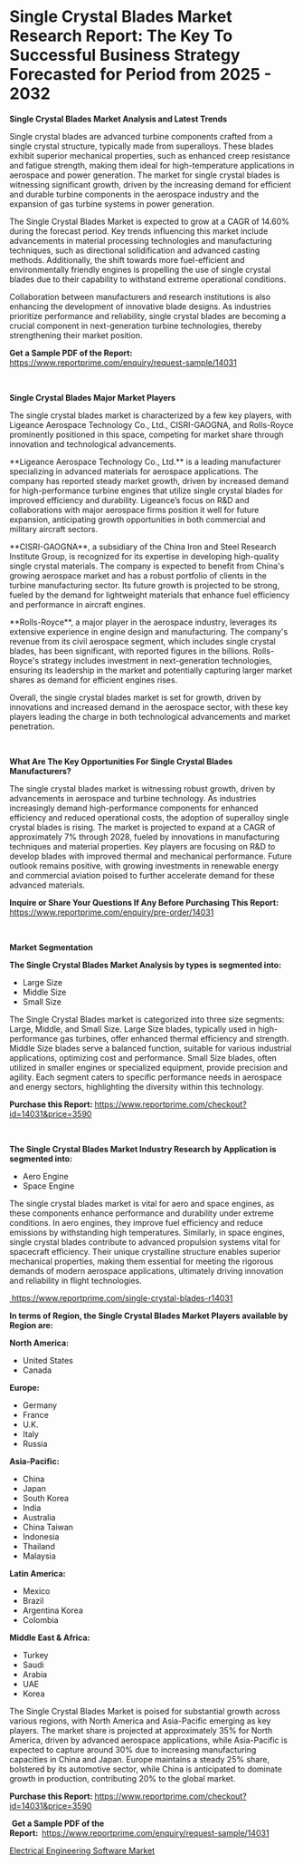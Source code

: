 <p><h1>Single Crystal Blades Market Research Report: The Key To Successful Business Strategy Forecasted for Period from 2025 - 2032</h1></p><p><strong>Single Crystal Blades Market Analysis and Latest Trends</strong></p>
<p><p>Single crystal blades are advanced turbine components crafted from a single crystal structure, typically made from superalloys. These blades exhibit superior mechanical properties, such as enhanced creep resistance and fatigue strength, making them ideal for high-temperature applications in aerospace and power generation. The market for single crystal blades is witnessing significant growth, driven by the increasing demand for efficient and durable turbine components in the aerospace industry and the expansion of gas turbine systems in power generation.</p><p>The Single Crystal Blades Market is expected to grow at a CAGR of 14.60% during the forecast period. Key trends influencing this market include advancements in material processing technologies and manufacturing techniques, such as directional solidification and advanced casting methods. Additionally, the shift towards more fuel-efficient and environmentally friendly engines is propelling the use of single crystal blades due to their capability to withstand extreme operational conditions.</p><p>Collaboration between manufacturers and research institutions is also enhancing the development of innovative blade designs. As industries prioritize performance and reliability, single crystal blades are becoming a crucial component in next-generation turbine technologies, thereby strengthening their market position.</p></p>
<p><strong>Get a Sample PDF of the Report:&nbsp;</strong> <a href="https://www.reportprime.com/enquiry/request-sample/14031?utm_campaign=3209&utm_medium=2&utm_source=Github&utm_content=ia&utm_term=20032025&utm_id=single-crystal-blades">https://www.reportprime.com/enquiry/request-sample/14031</a></p>
<p>&nbsp;</p>
<p><strong>Single Crystal Blades Major Market Players</strong></p>
<p><p>The single crystal blades market is characterized by a few key players, with Ligeance Aerospace Technology Co., Ltd., CISRI-GAOGNA, and Rolls-Royce prominently positioned in this space, competing for market share through innovation and technological advancements.</p><p>**Ligeance Aerospace Technology Co., Ltd.** is a leading manufacturer specializing in advanced materials for aerospace applications. The company has reported steady market growth, driven by increased demand for high-performance turbine engines that utilize single crystal blades for improved efficiency and durability. Ligeance’s focus on R&D and collaborations with major aerospace firms position it well for future expansion, anticipating growth opportunities in both commercial and military aircraft sectors.</p><p>**CISRI-GAOGNA**, a subsidiary of the China Iron and Steel Research Institute Group, is recognized for its expertise in developing high-quality single crystal materials. The company is expected to benefit from China's growing aerospace market and has a robust portfolio of clients in the turbine manufacturing sector. Its future growth is projected to be strong, fueled by the demand for lightweight materials that enhance fuel efficiency and performance in aircraft engines.</p><p>**Rolls-Royce**, a major player in the aerospace industry, leverages its extensive experience in engine design and manufacturing. The company's revenue from its civil aerospace segment, which includes single crystal blades, has been significant, with reported figures in the billions. Rolls-Royce's strategy includes investment in next-generation technologies, ensuring its leadership in the market and potentially capturing larger market shares as demand for efficient engines rises.</p><p>Overall, the single crystal blades market is set for growth, driven by innovations and increased demand in the aerospace sector, with these key players leading the charge in both technological advancements and market penetration.</p></p>
<p>&nbsp;</p>
<p><strong>What Are The Key Opportunities For Single Crystal Blades Manufacturers?</strong></p>
<p><p>The single crystal blades market is witnessing robust growth, driven by advancements in aerospace and turbine technology. As industries increasingly demand high-performance components for enhanced efficiency and reduced operational costs, the adoption of superalloy single crystal blades is rising. The market is projected to expand at a CAGR of approximately 7% through 2028, fueled by innovations in manufacturing techniques and material properties. Key players are focusing on R&D to develop blades with improved thermal and mechanical performance. Future outlook remains positive, with growing investments in renewable energy and commercial aviation poised to further accelerate demand for these advanced materials.</p></p>
<p><strong>Inquire or Share Your Questions If Any Before Purchasing This Report:</strong> <a href="https://www.reportprime.com/enquiry/pre-order/14031?utm_campaign=3209&utm_medium=2&utm_source=Github&utm_content=ia&utm_term=20032025&utm_id=single-crystal-blades">https://www.reportprime.com/enquiry/pre-order/14031</a></p>
<p>&nbsp;</p>
<p><strong>Market Segmentation</strong></p>
<p><strong>The Single Crystal Blades Market Analysis by types is segmented into:</strong></p>
<p><ul><li>Large Size</li><li>Middle Size</li><li>Small Size</li></ul></p>
<p><p>The Single Crystal Blades market is categorized into three size segments: Large, Middle, and Small Size. Large Size blades, typically used in high-performance gas turbines, offer enhanced thermal efficiency and strength. Middle Size blades serve a balanced function, suitable for various industrial applications, optimizing cost and performance. Small Size blades, often utilized in smaller engines or specialized equipment, provide precision and agility. Each segment caters to specific performance needs in aerospace and energy sectors, highlighting the diversity within this technology.</p></p>
<p><strong>Purchase this Report:&nbsp;</strong><a href="https://www.reportprime.com/checkout?id=14031&price=3590&utm_campaign=3209&utm_medium=2&utm_source=Github&utm_content=ia&utm_term=20032025&utm_id=single-crystal-blades">https://www.reportprime.com/checkout?id=14031&price=3590</a></p>
<p>&nbsp;</p>
<p><strong>The Single Crystal Blades Market Industry Research by Application is segmented into:</strong></p>
<p><ul><li>Aero Engine</li><li>Space Engine</li></ul></p>
<p><p>The single crystal blades market is vital for aero and space engines, as these components enhance performance and durability under extreme conditions. In aero engines, they improve fuel efficiency and reduce emissions by withstanding high temperatures. Similarly, in space engines, single crystal blades contribute to advanced propulsion systems vital for spacecraft efficiency. Their unique crystalline structure enables superior mechanical properties, making them essential for meeting the rigorous demands of modern aerospace applications, ultimately driving innovation and reliability in flight technologies.</p></p>
<p><a href="https://www.reportprime.com/single-crystal-blades-r14031?utm_campaign=3209&utm_medium=2&utm_source=Github&utm_content=ia&utm_term=20032025&utm_id=single-crystal-blades">&nbsp;https://www.reportprime.com/single-crystal-blades-r14031</a></p>
<p><strong>In terms of Region, the Single Crystal Blades Market Players available by Region are:</strong></p>
<p>
    <p> <strong> North America: </strong>
        <ul>
            <li>United States</li>
            <li>Canada</li>
        </ul>
        </p> 
    <p> <strong> Europe: </strong>
        <ul>
            <li>Germany</li>
            <li>France</li>
            <li>U.K.</li>
            <li>Italy</li>
            <li>Russia</li>
        </ul>
        </p> 
    <p> <strong> Asia-Pacific: </strong>
        <ul>
            <li>China</li>
            <li>Japan</li>
            <li>South Korea</li>
            <li>India</li>
            <li>Australia</li>
            <li>China Taiwan</li>
            <li>Indonesia</li>
            <li>Thailand</li>
            <li>Malaysia</li>
        </ul>
        </p> 
    <p> <strong> Latin America: </strong>
        <ul>
            <li>Mexico</li>
            <li>Brazil</li>
            <li>Argentina Korea</li>
            <li>Colombia</li>
        </ul>
        </p> 
    <p> <strong> Middle East & Africa: </strong>
        <ul>
            <li>Turkey</li>
            <li>Saudi</li>
            <li>Arabia</li>
            <li>UAE</li>
            <li>Korea</li>
        </ul>
    </p>
    </p>
<p><p>The Single Crystal Blades Market is poised for substantial growth across various regions, with North America and Asia-Pacific emerging as key players. The market share is projected at approximately 35% for North America, driven by advanced aerospace applications, while Asia-Pacific is expected to capture around 30% due to increasing manufacturing capacities in China and Japan. Europe maintains a steady 25% share, bolstered by its automotive sector, while China is anticipated to dominate growth in production, contributing 20% to the global market.</p></p>
<p><strong>Purchase this Report: </strong><a href="https://www.reportprime.com/checkout?id=14031&price=3590&utm_campaign=3209&utm_medium=2&utm_source=Github&utm_content=ia&utm_term=20032025&utm_id=single-crystal-blades">https://www.reportprime.com/checkout?id=14031&price=3590</a></p>
<p>&nbsp;<strong>Get a Sample PDF of the Report:&nbsp;&nbsp;</strong><a href="https://www.reportprime.com/enquiry/request-sample/14031?utm_campaign=3209&utm_medium=2&utm_source=Github&utm_content=ia&utm_term=20032025&utm_id=single-crystal-blades">https://www.reportprime.com/enquiry/request-sample/14031</a></p>
<p><strong></strong></p>
<p><p><a href="https://github.com/carylgrinko/Market-Research-Report-List-1/blob/main/electrical-engineering-software-market.md?utm_campaign=3209&utm_medium=2&utm_source=Github&utm_content=ia&utm_term=20032025&utm_id=single-crystal-blades">Electrical Engineering Software Market</a></p></p>